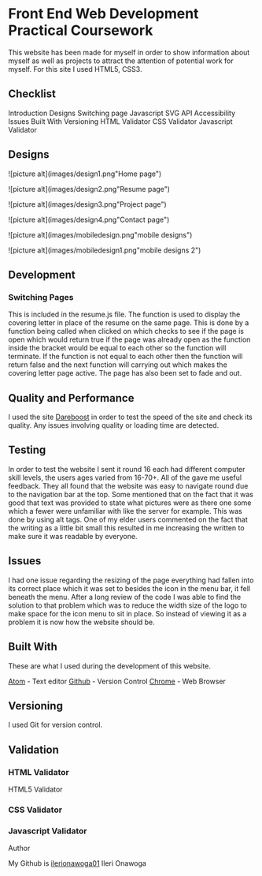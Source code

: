 # Front End Web Development Practical Coursework

This website has been made for myself in order to show information about myself as well as projects to attract the attention of potential work for myself. For this site I used HTML5, CSS3.

## Checklist
 Introduction
 Designs
 Switching page Javascript
 SVG
 API
 Accessibility
 Issues
 Built With
 Versioning
 HTML Validator
 CSS Validator
 Javascript Validator

## Designs

![picture alt](images/design1.png"Home page")

![picture alt](images/design2.png"Resume page")

![picture alt](images/design3.png"Project page")

![picture alt](images/design4.png"Contact page")

![picture alt](images/mobiledesign.png"mobile designs")

![picture alt](images/mobiledesign1.png"mobile designs 2")

## Development

### Switching Pages

This is included in the resume.js file. The function is used to display the covering letter in place of the resume on the same page. This is done by a function being called when clicked on which checks to see if the page is open which would return true if the page was already open as the function inside the bracket would be equal to each other so the function will terminate. If the function is not equal to each other then the function will return false and the next function will carrying out which makes the covering letter page active. The page has also been set to fade and out.

## Quality and Performance

I used the site [Dareboost](https://www.dareboost.com/en/home)  in order to test the speed of the site and check its quality.  Any issues involving quality or loading time are detected.

## Testing

In order to test the website I sent it round 16 each had different computer skill levels, the users ages varied from 16-70+. All of the gave me useful feedback. They all found that the website was easy to navigate round due to the navigation bar at the top. Some mentioned that on the fact that it was good that text was provided to state what pictures were as there one some which a fewer were unfamiliar with like the server for example. This was done by using alt tags. One of my elder users commented on the fact that the writing as a little bit small this resulted in me increasing the written to make sure it was readable by everyone.

## Issues

I had one issue regarding the resizing of the page everything had fallen into its correct place which it was set to besides the icon in the menu bar, it fell beneath the menu. After a long review of the code I was able to find the solution to that problem which was to reduce the width size of the logo to make space for the icon menu to sit in place. So instead of viewing it as a problem it is now how the website should be.

## Built With

These are what I used during the development of this website.

[Atom](https://atom.io/) - Text editor
[Github](https://github.com/) - Version Control
[Chrome](https://www.google.com/chrome/browser/desktop/index.html) - Web Browser


## Versioning

I used Git for version control.

## Validation

### HTML Validator
HTML5 Validator

### CSS Validator

### Javascript Validator

Author

My Github is [ilerionawoga01](https://github.com/ilerionawoga01/CTEC3905Assignment2) Ileri Onawoga
